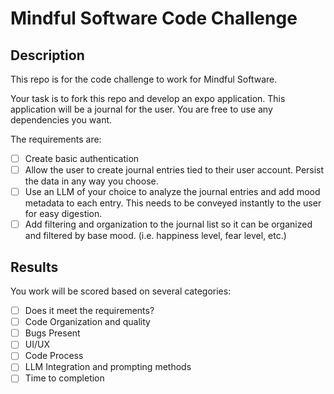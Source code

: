 # Mindful Software Code Challenge

## Description

This repo is for the code challenge to work for Mindful Software.

Your task is to fork this repo and develop an expo application. This application will be a journal for the user. You are free to use any dependencies you want.

The requirements are:

- [ ] Create basic authentication
- [ ] Allow the user to create journal entries tied to their user account. Persist the data in any way you choose.
- [ ] Use an LLM of your choice to analyze the journal entries and add mood metadata to each entry. This needs to be conveyed instantly to the user for easy digestion.
- [ ] Add filtering and organization to the journal list so it can be organized and filtered by base mood. (i.e. happiness level, fear level, etc.)

## Results

You work will be scored based on several categories:

- [ ] Does it meet the requirements?
- [ ] Code Organization and quality
- [ ] Bugs Present
- [ ] UI/UX
- [ ] Code Process
- [ ] LLM Integration and prompting methods
- [ ] Time to completion
